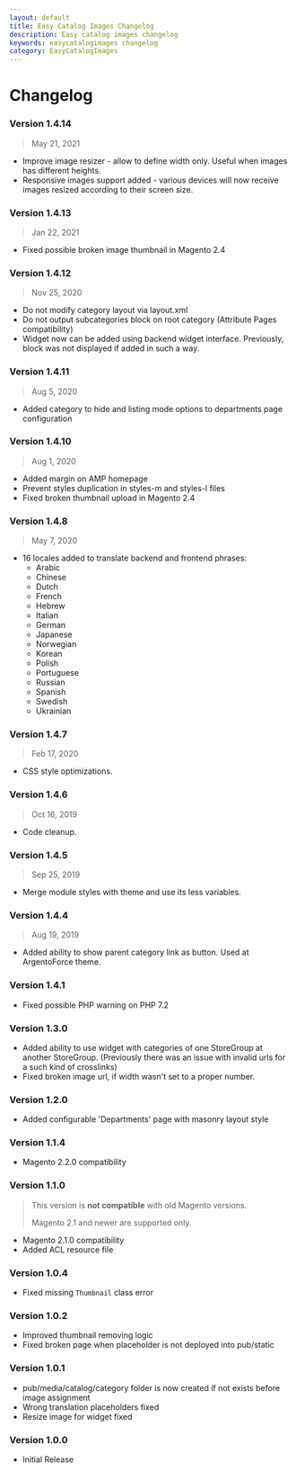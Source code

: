 ```yaml
---
layout: default
title: Easy Catalog Images Changelog
description: Easy catalog images changelog
keywords: easycatalogimages changelog
category: EasyCatalogImages
---
```


# Changelog

### Version 1.4.14

> May 21, 2021

 -  Improve image resizer - allow to define width only. Useful when images has
    different heights.
 -  Responsive images support added - various devices will now receive
    images resized according to their screen size.

### Version 1.4.13

> Jan 22, 2021

 -  Fixed possible broken image thumbnail in Magento 2.4

### Version 1.4.12

> Nov 25, 2020

 -  Do not modify category layout via layout.xml
 -  Do not output subcategories block on root category (Attribute Pages compatibility)
 -  Widget now can be added using backend widget interface. Previously, block was not displayed if added in such a way.

### Version 1.4.11

> Aug 5, 2020

 -  Added category to hide and listing mode options to departments page configuration

### Version 1.4.10

> Aug 1, 2020

 -  Added margin on AMP homepage
 -  Prevent styles duplication in styles-m and styles-l files
 -  Fixed broken thumbnail upload in Magento 2.4

### Version 1.4.8

> May 7, 2020

 -  16 locales added to translate backend and frontend phrases:
    - Arabic
    - Chinese
    - Dutch
    - French
    - Hebrew
    - Italian
    - German
    - Japanese
    - Norwegian
    - Korean
    - Polish
    - Portuguese
    - Russian
    - Spanish
    - Swedish
    - Ukrainian

### Version 1.4.7

> Feb 17, 2020

 -  CSS style optimizations.

### Version 1.4.6

> Oct 16, 2019

 -  Code cleanup.

### Version 1.4.5

> Sep 25, 2019

 -  Merge module styles with theme and use its less variables.

### Version 1.4.4

> Aug 19, 2019

 -  Added ability to show parent category link as button. Used at ArgentoForce theme.

### Version 1.4.1

 -  Fixed possible PHP warning on PHP 7.2

### Version 1.3.0

 -  Added ability to use widget with categories of one StoreGroup at another
    StoreGroup. (Previously there was an issue with invalid urls for a such kind
    of crosslinks)
 -  Fixed broken image url, if width wasn't set to a proper number.

### Version 1.2.0

 -  Added configurable 'Departments' page with masonry layout style

### Version 1.1.4

 -  Magento 2.2.0 compatibility

### Version 1.1.0

> This version is **not compatible** with old Magento versions.
>
> Magento 2.1 and newer are supported only.

- Magento 2.1.0 compatibility
- Added ACL resource file

### Version 1.0.4

- Fixed missing `Thumbnail` class error

### Version 1.0.2

- Improved thumbnail removing logic
- Fixed broken page when placeholder is not deployed into pub/static

### Version 1.0.1

- pub/media/catalog/category folder is now created if not exists before image assignment
- Wrong translation placeholders fixed
- Resize image for widget fixed

### Version 1.0.0

- Initial Release

